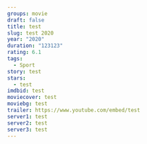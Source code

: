 ```yaml
---
groups: movie
draft: false
title: test
slug: test 2020
year: "2020"
duration: "123123"
rating: 6.1
tags:
  - Sport
story: test
stars:
  - test
imdbid: test
moviecover: test
moviebg: test
trailer: https://www.youtube.com/embed/test
server1: test
server2: test
server3: test
---
```

